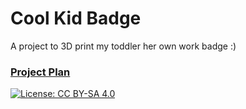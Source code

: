 # Cool Kid Badge
A project to 3D print my toddler her own work badge :)

### [Project Plan](https://goo.gl/zo6iep)

[![License: CC BY-SA 4.0](https://i.creativecommons.org/l/by-nc/4.0/80x15.png)](http://creativecommons.org/licenses/by-nc/4.0/)
